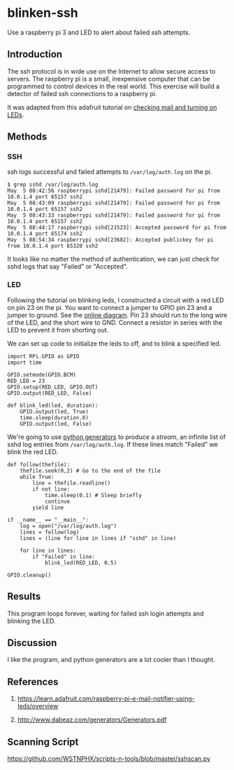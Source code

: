 # blinken-ssh
Use a raspberry pi 3 and LED to alert about failed ssh attempts.


## Introduction

The ssh protocol is in wide use on the Internet to allow secure access
to servers. The raspberry pi is a small, inexpensive computer that can
be programmed to control devices in the real world. This exercise will
build a detector of failed ssh connections to a raspberry pi.

It was adapted from this adafruit tutorial on
[checking mail and turning on LEDs](https://learn.adafruit.com/raspberry-pi-e-mail-notifier-using-leds/overview).

## Methods

### SSH

ssh logs successful and failed attempts to `/var/log/auth.log` on the
pi.

```{text}
$ grep sshd /var/log/auth.log
May  5 08:42:56 raspberrypi sshd[21479]: Failed password for pi from 10.0.1.4 port 65157 ssh2
May  5 08:43:09 raspberrypi sshd[21479]: Failed password for pi from 10.0.1.4 port 65157 ssh2
May  5 08:43:33 raspberrypi sshd[21479]: Failed password for pi from 10.0.1.4 port 65157 ssh2
May  5 08:44:17 raspberrypi sshd[21523]: Accepted password for pi from 10.0.1.4 port 65174 ssh2
May  5 08:54:34 raspberrypi sshd[23682]: Accepted publickey for pi from 10.0.1.4 port 65320 ssh2
```

It looks like no matter the method of authentication, we can just
check for sshd logs that say "Failed" or "Accepted".

### LED

Following the tutorial on blinking leds, I constructed a circuit with
a red LED on pin 23 on the pi. You want to connect a jumper to GPIO
pin 23 and a jumper to ground. See the
[online diagram](http://pinout.xyz/). Pin 23 should run to the long
wire of the LED, and the short wire to GND. Connect a resistor in
series with the LED to prevent it from shorting out.

We can set up code to initialize the leds to off, and to blink a
specified led.

```{python}
import RPi.GPIO as GPIO
import time

GPIO.setmode(GPIO.BCM)
RED_LED = 23
GPIO.setup(RED_LED, GPIO.OUT)
GPIO.output(RED_LED, False)

def blink_led(led, duration):
    GPIO.output(led, True)
    time.sleep(duration.0)
    GPIO.output(led, False)
```

We're going to use [python generators](http://www.dabeaz.com/generators/Generators.pdf) to produce a *stream*, an infinite
list of sshd log entries from `/var/log/auth.log`. If these lines
match "Failed" we blink the red LED.

```{python}
def follow(thefile):
    thefile.seek(0,2) # Go to the end of the file
    while True:
        line = thefile.readline()
        if not line:
            time.sleep(0.1) # Sleep briefly
            continue
        yield line

if __name__ == "__main__":
    log = open("/var/log/auth.log")
    lines = follow(log)
    lines = (line for line in lines if "sshd" in line)

    for line in lines:
        if "Failed" in line:
            blink_led(RED_LED, 0.5)

GPIO.cleanup()
```

## Results

This program loops forever, waiting for failed ssh login attempts and
blinking the LED.

## Discussion

I like the program, and python generators are a lot cooler than I thought.

## References

1. <https://learn.adafruit.com/raspberry-pi-e-mail-notifier-using-leds/overview>

1. <http://www.dabeaz.com/generators/Generators.pdf>


## Scanning Script

https://github.com/WSTNPHX/scripts-n-tools/blob/master/sshscan.py
